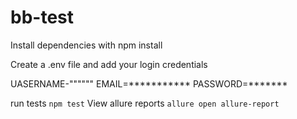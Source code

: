 # bb-test

Install dependencies with npm install

Create a .env file and add your login credentials

UASERNAME-"""""" EMAIL=*********** PASSWORD=*******

run tests `npm test`
View allure reports `allure open allure-report`
